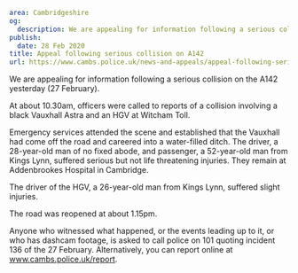 ```yaml
area: Cambridgeshire
og:
  description: We are appealing for information following a serious collision on the A142 yesterday (27 February).
publish:
  date: 28 Feb 2020
title: Appeal following serious collision on A142
url: https://www.cambs.police.uk/news-and-appeals/appeal-following-serious-collision-on-a142
```

We are appealing for information following a serious collision on the A142 yesterday (27 February).

At about 10.30am, officers were called to reports of a collision involving a black Vauxhall Astra and an HGV at Witcham Toll.

Emergency services attended the scene and established that the Vauxhall had come off the road and careered into a water-filled ditch. The driver, a 28-year-old man of no fixed abode, and passenger, a 52-year-old man from Kings Lynn, suffered serious but not life threatening injuries. They remain at Addenbrookes Hospital in Cambridge.

The driver of the HGV, a 26-year-old man from Kings Lynn, suffered slight injuries.

The road was reopened at about 1.15pm.

Anyone who witnessed what happened, or the events leading up to it, or who has dashcam footage, is asked to call police on 101 quoting incident 136 of the 27 February. Alternatively, you can report online at www.cambs.police.uk/report.
